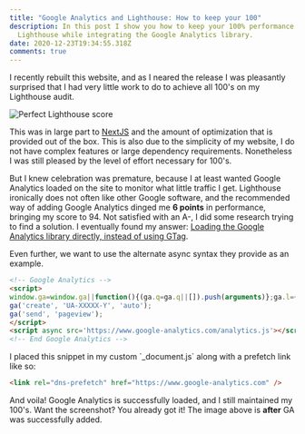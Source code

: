 ```yaml
---
title: "Google Analytics and Lighthouse: How to keep your 100"
description: In this post I show you how to keep your 100% performance score in
  Lighthouse while integrating the Google Analytics library.
date: 2020-12-23T19:34:55.318Z
comments: true
---
```

I recently rebuilt this website, and as I neared the release I was pleasantly surprised that I had very little work to do to achieve all 100's on my Lighthouse audit.

![Perfect Lighthouse score](/uploads/image.png)

This was in large part to [NextJS](https://nextjs.org/) and the amount of optimization that is provided out of the box. This is also due to the simplicity of my website, I do not have complex features or large dependency requirements. Nonetheless I was still pleased by the level of effort necessary for 100's.

But I knew celebration was premature, because I at least wanted Google Analytics loaded on the site to monitor what little traffic I get. Lighthouse ironically does not often like other Google software, and the recommended way of adding Google Analytics dinged me **6 points** in performance, bringing my score to 94. Not satisfied with an A-, I did some research trying to find a solution. I eventually found my answer: [Loading the Google Analytics library directly, instead of using GTag](https://developers.google.com/analytics/devguides/collection/analyticsjs/#alternative_async_tag).

Even further, we want to use the alternate async syntax they provide as an example.

```html
<!-- Google Analytics -->
<script>
window.ga=window.ga||function(){(ga.q=ga.q||[]).push(arguments)};ga.l=+new Date;
ga('create', 'UA-XXXXX-Y', 'auto');
ga('send', 'pageview');
</script>
<script async src='https://www.google-analytics.com/analytics.js'></script>
<!-- End Google Analytics -->
```

I placed this snippet in my custom \`_document.js\` along with a prefetch link like so: 

```html
<link rel="dns-prefetch" href="https://www.google-analytics.com" />
```

And voila! Google Analytics is successfully loaded, and I still maintained my 100's. Want the screenshot? You already got it! The image above is **after** GA was successfully added.